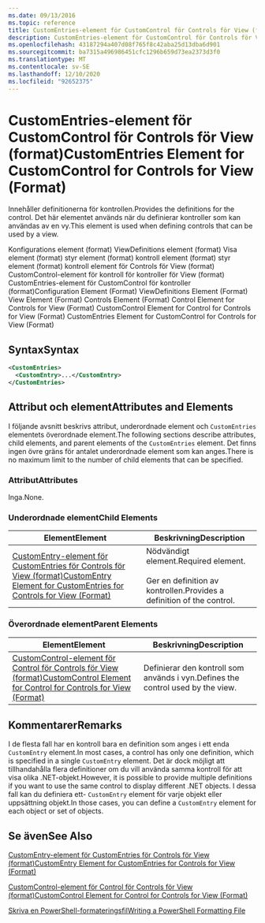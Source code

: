 ```yaml
---
ms.date: 09/13/2016
ms.topic: reference
title: CustomEntries-element för CustomControl för Controls för View (format)
description: CustomEntries-element för CustomControl för Controls för View (format)
ms.openlocfilehash: 43187294a407d08f765f8c42aba25d13dba6d901
ms.sourcegitcommit: ba7315a496986451cfc1296b659d73ea2373d3f0
ms.translationtype: MT
ms.contentlocale: sv-SE
ms.lasthandoff: 12/10/2020
ms.locfileid: "92652375"
---
```

# <a name="customentries-element-for-customcontrol-for-controls-for-view-format"></a><span data-ttu-id="868ef-103">CustomEntries-element för CustomControl för Controls för View (format)</span><span class="sxs-lookup"><span data-stu-id="868ef-103">CustomEntries Element for CustomControl for Controls for View (Format)</span></span>

<span data-ttu-id="868ef-104">Innehåller definitionerna för kontrollen.</span><span class="sxs-lookup"><span data-stu-id="868ef-104">Provides the definitions for the control.</span></span> <span data-ttu-id="868ef-105">Det här elementet används när du definierar kontroller som kan användas av en vy.</span><span class="sxs-lookup"><span data-stu-id="868ef-105">This element is used when defining controls that can be used by a view.</span></span>

<span data-ttu-id="868ef-106">Konfigurations element (format) ViewDefinitions element (format) Visa element (format) styr element (format) kontroll element (format) styr element (format) kontroll element för Controls för View (format) CustomControl-element för kontroll för kontroller för View (format) CustomEntries-element för CustomControl för kontroller (format)</span><span class="sxs-lookup"><span data-stu-id="868ef-106">Configuration Element (Format) ViewDefinitions Element (Format) View Element (Format) Controls Element (Format) Control Element for Controls for View (Format) CustomControl Element for Control for Controls for View (Format) CustomEntries Element for CustomControl for Controls for View (Format)</span></span>

## <a name="syntax"></a><span data-ttu-id="868ef-107">Syntax</span><span class="sxs-lookup"><span data-stu-id="868ef-107">Syntax</span></span>

```xml
<CustomEntries>
  <CustomEntry>...</CustomEntry>
</CustomEntries>
```

## <a name="attributes-and-elements"></a><span data-ttu-id="868ef-108">Attribut och element</span><span class="sxs-lookup"><span data-stu-id="868ef-108">Attributes and Elements</span></span>

<span data-ttu-id="868ef-109">I följande avsnitt beskrivs attribut, underordnade element och `CustomEntries` elementets överordnade element.</span><span class="sxs-lookup"><span data-stu-id="868ef-109">The following sections describe attributes, child elements, and parent elements of the `CustomEntries` element.</span></span> <span data-ttu-id="868ef-110">Det finns ingen övre gräns för antalet underordnade element som kan anges.</span><span class="sxs-lookup"><span data-stu-id="868ef-110">There is no maximum limit to the number of child elements that can be specified.</span></span>

### <a name="attributes"></a><span data-ttu-id="868ef-111">Attribut</span><span class="sxs-lookup"><span data-stu-id="868ef-111">Attributes</span></span>

<span data-ttu-id="868ef-112">Inga.</span><span class="sxs-lookup"><span data-stu-id="868ef-112">None.</span></span>

### <a name="child-elements"></a><span data-ttu-id="868ef-113">Underordnade element</span><span class="sxs-lookup"><span data-stu-id="868ef-113">Child Elements</span></span>

|<span data-ttu-id="868ef-114">Element</span><span class="sxs-lookup"><span data-stu-id="868ef-114">Element</span></span>|<span data-ttu-id="868ef-115">Beskrivning</span><span class="sxs-lookup"><span data-stu-id="868ef-115">Description</span></span>|
|-------------|-----------------|
|[<span data-ttu-id="868ef-116">CustomEntry-element för CustomEntries för Controls för View (format)</span><span class="sxs-lookup"><span data-stu-id="868ef-116">CustomEntry Element for CustomEntries for Controls for View (Format)</span></span>](./customentry-element-for-customentries-for-controls-for-view-format.md)|<span data-ttu-id="868ef-117">Nödvändigt element.</span><span class="sxs-lookup"><span data-stu-id="868ef-117">Required element.</span></span><br /><br /> <span data-ttu-id="868ef-118">Ger en definition av kontrollen.</span><span class="sxs-lookup"><span data-stu-id="868ef-118">Provides a definition of the control.</span></span>|

### <a name="parent-elements"></a><span data-ttu-id="868ef-119">Överordnade element</span><span class="sxs-lookup"><span data-stu-id="868ef-119">Parent Elements</span></span>

|<span data-ttu-id="868ef-120">Element</span><span class="sxs-lookup"><span data-stu-id="868ef-120">Element</span></span>|<span data-ttu-id="868ef-121">Beskrivning</span><span class="sxs-lookup"><span data-stu-id="868ef-121">Description</span></span>|
|-------------|-----------------|
|[<span data-ttu-id="868ef-122">CustomControl-element för Control för Controls för View (format)</span><span class="sxs-lookup"><span data-stu-id="868ef-122">CustomControl Element for Control for Controls for View (Format)</span></span>](./customcontrol-element-for-control-for-controls-for-view-format.md)|<span data-ttu-id="868ef-123">Definierar den kontroll som används i vyn.</span><span class="sxs-lookup"><span data-stu-id="868ef-123">Defines the control used by the view.</span></span>|

## <a name="remarks"></a><span data-ttu-id="868ef-124">Kommentarer</span><span class="sxs-lookup"><span data-stu-id="868ef-124">Remarks</span></span>

<span data-ttu-id="868ef-125">I de flesta fall har en kontroll bara en definition som anges i ett enda `CustomEntry` element.</span><span class="sxs-lookup"><span data-stu-id="868ef-125">In most cases, a control has only one definition, which is specified in a single `CustomEntry` element.</span></span> <span data-ttu-id="868ef-126">Det är dock möjligt att tillhandahålla flera definitioner om du vill använda samma kontroll för att visa olika .NET-objekt.</span><span class="sxs-lookup"><span data-stu-id="868ef-126">However, it is possible to provide multiple definitions if you want to use the same control to display different .NET objects.</span></span> <span data-ttu-id="868ef-127">I dessa fall kan du definiera ett- `CustomEntry` element för varje objekt eller uppsättning objekt.</span><span class="sxs-lookup"><span data-stu-id="868ef-127">In those cases, you can define a `CustomEntry` element for each object or set of objects.</span></span>

## <a name="see-also"></a><span data-ttu-id="868ef-128">Se även</span><span class="sxs-lookup"><span data-stu-id="868ef-128">See Also</span></span>

[<span data-ttu-id="868ef-129">CustomEntry-element för CustomEntries för Controls för View (format)</span><span class="sxs-lookup"><span data-stu-id="868ef-129">CustomEntry Element for CustomEntries for Controls for View (Format)</span></span>](./customentry-element-for-customentries-for-controls-for-view-format.md)

[<span data-ttu-id="868ef-130">CustomControl-element för Control för Controls för View (format)</span><span class="sxs-lookup"><span data-stu-id="868ef-130">CustomControl Element for Control for Controls for View (Format)</span></span>](./customcontrol-element-for-control-for-controls-for-view-format.md)

[<span data-ttu-id="868ef-131">Skriva en PowerShell-formateringsfil</span><span class="sxs-lookup"><span data-stu-id="868ef-131">Writing a PowerShell Formatting File</span></span>](./writing-a-powershell-formatting-file.md)
